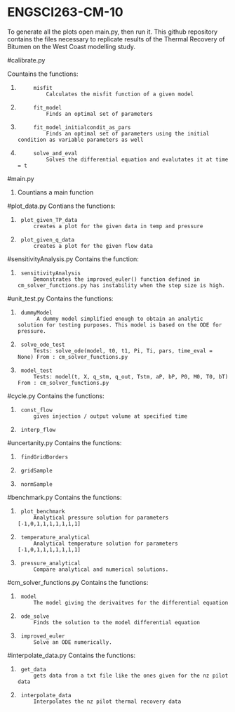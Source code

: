 # ENGSCI263-CM-10

To generate all the plots open main.py, then run it.
This github repository contains the files necessary to replicate results of the Thermal Recovery of Bitumen on the West Coast modelling study.

#calibrate.py

  Countains the functions:
1.    		misfit
	       		Calculates the misfit function of a given model
1.    		fit_model
          		Finds an optimal set of parameters
1.    		fit_model_initialcondit_as_pars
          		Finds an optimal set of parameters using the initial condition as variable parameters as well
1.    		solve_and_eval
          		Solves the differential equation and evalutates it at time = t

#main.py
1.	Countians a main function

#plot_data.py
	Contians the functions:
1.		plot_given_TP_data
			creates a plot for the given data in temp and pressure
1.		plot_given_q_data
			creates a plot for the given flow data
#sensitivityAnalysis.py
	Contains the function:
1.		sensitivityAnalysis
			Demonstrates the improved_euler() function defined in cm_solver_functions.py has instability when the step size is high.


#unit_test.py
	Contains the functions:
1.		dummyModel
			 A dummy model simplified enough to obtain an analytic solution for testing purposes. This model is based on the ODE for pressure.
1.		solve_ode_test
			Tests: solve_ode(model, t0, t1, Pi, Ti, pars, time_eval = None) From : cm_solver_functions.py
1.		model_test
			Tests: model(t, X, q_stm, q_out, Tstm, aP, bP, P0, M0, T0, bT) From : cm_solver_functions.py
			
#cycle.py
	Contains the functions:
1.		const_flow
			gives injection / output volume at specified time 
1.		interp_flow
			
#uncertanity.py 
	Contains the functions:
1.		findGridBorders

1.		gridSample

1.		normSample

#benchmark.py
	Contains the functions:
1.		plot_benchmark
			Analytical pressure solution for parameters [-1,0,1,1,1,1,1,1,1]
1.		temperature_analytical
			Analytical temperature solution for parameters [-1,0,1,1,1,1,1,1,1]
1.		pressure_analytical
			Compare analytical and numerical solutions.

#cm_solver_functions.py 
	Contains the functions:
1.		model
			The model giving the derivaitves for the differential equation
1.		ode_solve
			Finds the solution to the model differential equation
1.		improved_euler
			Solve an ODE numerically.
			
#interpolate_data.py
	Contains the functions:
1.		get_data
			gets data from a txt file like the ones given for the nz pilot data
1.		interpolate_data
			Interpolates the nz pilot thermal recovery data
